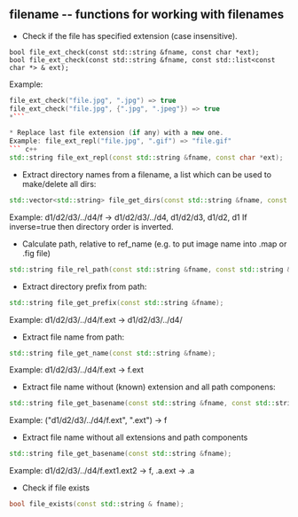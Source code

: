## filename -- functions for working with filenames

* Check if the file has specified extension (case insensitive).
```
bool file_ext_check(const std::string &fname, const char *ext);
bool file_ext_check(const std::string &fname, const std::list<const char *> & ext);
```

Example:
``` c++
file_ext_check("file.jpg", ".jpg") => true
file_ext_check("file.jpg", {".jpg", ".jpeg"}) => true
*```

* Replace last file extension (if any) with a new one.
Example: file_ext_repl("file.jpg", ".gif") => "file.gif"
``` c++
std::string file_ext_repl(const std::string &fname, const char *ext);
```

* Extract directory names from a filename, a list which can be used to
 make/delete all dirs:
```c++
std::vector<std::string> file_get_dirs(const std::string &fname, const bool inverse=false);
```
Example: d1/d2/d3/../d4/f -> d1/d2/d3/../d4, d1/d2/d3, d1/d2, d1
If inverse=true then directory order is inverted.

* Calculate path, relative to ref_name (e.g. to put image name into .map or .fig file)
```c++
std::string file_rel_path(const std::string &fname, const std::string &ref_name);
```

* Extract directory prefix from path:
```c++
std::string file_get_prefix(const std::string &fname);
```
Example: d1/d2/d3/../d4/f.ext -> d1/d2/d3/../d4/

* Extract file name from path:
```c++
std::string file_get_name(const std::string &fname);
```
Example: d1/d2/d3/../d4/f.ext -> f.ext

* Extract file name without (known) extension and all path componens:
```c++
std::string file_get_basename(const std::string &fname, const std::string & ext);
```
Example: ("d1/d2/d3/../d4/f.ext", ".ext") -> f

* Extract file name without all extensions and path components
```c++
std::string file_get_basename(const std::string &fname);
```
Example: d1/d2/d3/../d4/f.ext1.ext2 -> f, .a.ext -> .a



* Check if file exists
```c++
bool file_exists(const std::string & fname);
```


